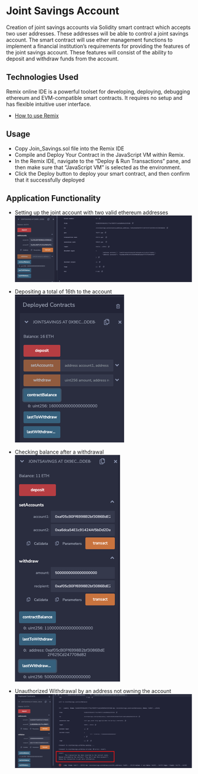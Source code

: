 # Joint Savings Account 

Creation of joint savings accounts via Solidity smart contract which accepts two user addresses. These addresses will be able to control a joint savings account. The smart contract will use ether management functions to implement a financial institution’s requirements for providing the features of the joint savings account. These features will consist of the ability to deposit and withdraw funds from the account.

## Technologies Used

Remix online IDE is a powerful toolset for developing, deploying, debugging ethereum and EVM-compatible smart contracts. It requires no setup and has flexible intuitive user interface. 

 - [How to use Remix ](https://remix.ethereum.org/)


## Usage

- Copy Join_Savings.sol file into the Remix IDE
- Compile and Deploy Your Contract in the JavaScript VM within Remix.
- In the Remix IDE, navigate to the “Deploy & Run Transactions” pane, and then make sure that “JavaScript VM” is selected as the environment.
- Click the Deploy button to deploy your smart contract, and then confirm that it successfully deployed


## Application Functionality

* Setting up the joint account with two valid ethereum addresses <br>
<img title="Setting up accounts" alt="Alt text" src="/Images/account_setup.png"> <br>

* Depositing a total of 16th to the account <br>
<img title="Setting up accounts" alt="Alt text" src="/Images/depositing_eth.png"> <br>

* Checking balance after a withdrawal <br>
<img title="Balance after withdrawal" alt="Alt text" src="/Images/balance_withdraw.png"> <br>

* Unauthorized Withdrawal by an address not owning the account <br>
<img title="Unauthorized Withdrawal" alt="Alt text" src="/Images/unauthorized_withdraw.png"> <br>